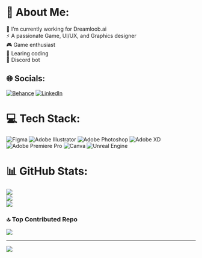 # 💫 About Me:
🔭 I’m currently working for Dreamloob.ai<br>⚡ A passionate Game, UI/UX, and Graphics designer <br> 🎮 Game enthusiast <br> 📝 Learing coding <br> 🤖 Discord bot


## 🌐 Socials:
[![Behance](https://img.shields.io/badge/Behance-1769ff?logo=behance&logoColor=white)](https://behance.net/niyognarayanan) [![LinkedIn](https://img.shields.io/badge/LinkedIn-%230077B5.svg?logo=linkedin&logoColor=white)](https://linkedin.com/in/https://www.linkedin.com/in/niyog-narayanan-771533222/) 

# 💻 Tech Stack:
![Figma](https://img.shields.io/badge/figma-%23F24E1E.svg?style=for-the-badge&logo=figma&logoColor=white) ![Adobe Illustrator](https://img.shields.io/badge/adobe%20illustrator-%23FF9A00.svg?style=for-the-badge&logo=adobe%20illustrator&logoColor=white) ![Adobe Photoshop](https://img.shields.io/badge/adobe%20photoshop-%2331A8FF.svg?style=for-the-badge&logo=adobe%20photoshop&logoColor=white) ![Adobe XD](https://img.shields.io/badge/Adobe%20XD-470137?style=for-the-badge&logo=Adobe%20XD&logoColor=#FF61F6) ![Adobe Premiere Pro](https://img.shields.io/badge/Adobe%20Premiere%20Pro-9999FF.svg?style=for-the-badge&logo=Adobe%20Premiere%20Pro&logoColor=white) ![Canva](https://img.shields.io/badge/Canva-%2300C4CC.svg?style=for-the-badge&logo=Canva&logoColor=white) ![Unreal Engine](https://img.shields.io/badge/unrealengine-%23313131.svg?style=for-the-badge&logo=unrealengine&logoColor=white)
# 📊 GitHub Stats:
![](https://github-readme-stats.vercel.app/api?username=NiyogNarayanan&theme=dark&hide_border=false&include_all_commits=false&count_private=false)<br/>
![](https://github-readme-streak-stats.herokuapp.com/?user=NiyogNarayanan&theme=dark&hide_border=false)<br/>
![](https://github-readme-stats.vercel.app/api/top-langs/?username=NiyogNarayanan&theme=dark&hide_border=false&include_all_commits=false&count_private=false&layout=compact)

### 🔝 Top Contributed Repo
![](https://github-contributor-stats.vercel.app/api?username=NiyogNarayanan&limit=5&theme=dark&combine_all_yearly_contributions=true)

---
[![](https://visitcount.itsvg.in/api?id=NiyogNarayanan&icon=0&color=0)](https://visitcount.itsvg.in)

<!-- Proudly created with GPRM ( https://gprm.itsvg.in ) -->
